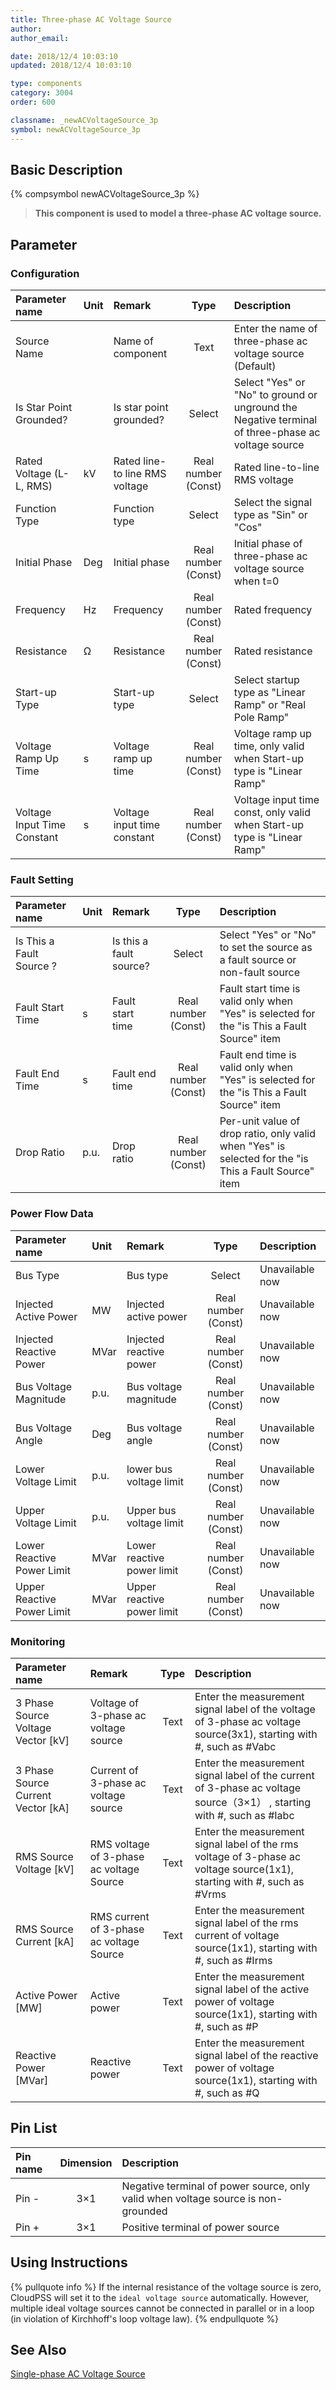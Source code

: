 ```yaml
---
title: Three-phase AC Voltage Source
author:
author_email:

date: 2018/12/4 10:03:10
updated: 2018/12/4 10:03:10

type: components
category: 3004
order: 600

classname: _newACVoltageSource_3p
symbol: newACVoltageSource_3p
---
```


## Basic Description

{% compsymbol newACVoltageSource_3p %}

> **This component is used to model a three-phase AC voltage source.**

## Parameter

### Configuration

| Parameter name              | Unit | Remark                         |        Type         | Description                                                                                       |
| :-------------------------- | :--- | :----------------------------- | :-----------------: | :------------------------------------------------------------------------------------------------ |
| Source Name                 |      | Name of component              |        Text         | Enter the name of three-phase ac voltage source (Default)                                         |
| Is Star Point Grounded?     |      | Is star point grounded?        |       Select        | Select "Yes" or "No" to ground or unground the Negative terminal of three-phase ac voltage source |
| Rated Voltage (L-L, RMS)    | kV   | Rated line-to line RMS voltage | Real number (Const) | Rated line-to-line RMS voltage                                                                    |
| Function Type               |      | Function type                  |       Select        | Select the signal type as "Sin" or "Cos"                                                          |
| Initial Phase               | Deg  | Initial phase                  | Real number (Const) | Initial phase of three-phase ac voltage source when t=0                                           |
| Frequency                   | Hz   | Frequency                      | Real number (Const) | Rated frequency                                                                                   |
| Resistance                  | Ω    | Resistance                     | Real number (Const) | Rated resistance                                                                                  |
| Start-up Type               |      | Start-up type                  |       Select        | Select startup type as "Linear Ramp" or "Real Pole Ramp"                                          |
| Voltage Ramp Up Time        | s    | Voltage ramp up time           | Real number (Const) | Voltage ramp up time, only valid when Start-up type is "Linear Ramp"                              |
| Voltage Input Time Constant | s    | Voltage input time constant    | Real number (Const) | Voltage input time const, only valid when Start-up type is "Linear Ramp"                          |

### Fault Setting

| Parameter name           | Unit | Remark                  |        Type         | Description                                                                                           |
| :----------------------- | :--- | :---------------------- | :-----------------: | :---------------------------------------------------------------------------------------------------- |
| Is This a Fault Source ? |      | Is this a fault source? |       Select        | Select "Yes" or "No" to set the source as a fault source or non-fault source                          |
| Fault Start Time         | s    | Fault start time        | Real number (Const) | Fault start time is valid only when "Yes" is selected for the "is This a Fault Source" item           |
| Fault End Time           | s    | Fault end time          | Real number (Const) | Fault end time is valid only when "Yes" is selected for the "is This a Fault Source" item             |
| Drop Ratio               | p.u. | Drop ratio              | Real number (Const) | Per-unit value of drop ratio, only valid when "Yes" is selected for the "is This a Fault Source" item |

### Power Flow Data

| Parameter name             | Unit | Remark                     |        Type         | Description     |
| :------------------------- | :--- | :------------------------- | :-----------------: | :-------------- |
| Bus Type                   |      | Bus type                   |       Select        | Unavailable now |
| Injected Active Power      | MW   | Injected active power      | Real number (Const) | Unavailable now |
| Injected Reactive Power    | MVar | Injected reactive power    | Real number (Const) | Unavailable now |
| Bus Voltage Magnitude      | p.u. | Bus voltage magnitude      | Real number (Const) | Unavailable now |
| Bus Voltage Angle          | Deg  | Bus voltage angle          | Real number (Const) | Unavailable now |
| Lower Voltage Limit        | p.u. | lower bus voltage limit    | Real number (Const) | Unavailable now |
| Upper Voltage Limit        | p.u. | Upper bus voltage limit    | Real number (Const) | Unavailable now |
| Lower Reactive Power Limit | MVar | Lower reactive power limit | Real number (Const) | Unavailable now |
| Upper Reactive Power Limit | MVar | Upper reactive power limit | Real number (Const) | Unavailable now |

### Monitoring

| Parameter name                       | Remark                                   | Type | Description                                                                                                             |
| :----------------------------------- | :--------------------------------------- | :--: | :---------------------------------------------------------------------------------------------------------------------- |
| 3 Phase Source Voltage Vector \[kV\] | Voltage of 3-phase ac voltage source     | Text | Enter the measurement signal label of the voltage of 3-phase ac voltage source(3x1), starting with #, such as #Vabc     |
| 3 Phase Source Current Vector \[kA\] | Current of 3-phase ac voltage source     | Text | Enter the measurement signal label of the current of 3-phase ac voltage source（3×1） , starting with #, such as #Iabc  |
| RMS Source Voltage \[kV\]            | RMS voltage of 3-phase ac voltage Source | Text | Enter the measurement signal label of the rms voltage of 3-phase ac voltage source(1x1), starting with #, such as #Vrms |
| RMS Source Current \[kA\]            | RMS current of 3-phase ac voltage Source | Text | Enter the measurement signal label of the rms current of voltage source(1x1), starting with #, such as #Irms            |
| Active Power \[MW\]                  | Active power                             | Text | Enter the measurement signal label of the active power of voltage source(1x1), starting with #, such as #P              |
| Reactive Power \[MVar\]              | Reactive power                           | Text | Enter the measurement signal label of the reactive power of voltage source(1x1), starting with #, such as #Q            |

## Pin List

| Pin name | Dimension | Description                                                                       |
| :------- | :-------: | :-------------------------------------------------------------------------------- |
| Pin -    |    3×1    | Negative terminal of power source, only valid when voltage source is non-grounded |
| Pin +    |    3×1    | Positive terminal of power source                                                 |

## Using Instructions

{% pullquote info %}
If the internal resistance of the voltage source is zero, CloudPSS will set it to the `ideal voltage source` automatically. However, multiple ideal voltage sources cannot be connected in parallel or in a loop (in violation of Kirchhoff's loop voltage law).
{% endpullquote %}

## See Also

[Single-phase AC Voltage Source](comp_newACVoltageSource_1p.html)
